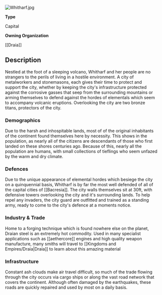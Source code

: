 
![](/assets/whitharf.jpg "Whitharf.jpg")

**Type**

Capital

**Owning Organization**

[[Draia]]

## Description
Nestled at the foot of a sleeping volcano, Whitharf and her people are no strangers to the perils of living in a hostile environment. A city of metalworkers and stonemasons, each gives their time to protect and support the city, whether by keeping the city's infrastructure protected against the corrosive gasses that seep from the surrounding mountains or arming themselves to defend against the hordes of elementals which seem to accompany volcanic eruptions. Overlooking the city are two bronze titans, protectors of the city. 


### Demographics
Due to the harsh and inhospitable lands, most of of the original inhabitants of the continent found themselves here by necessity. This shows in the population, as nearly all of the citizens are descendants of those who first landed on these shores centuries ago. Because of this, nearly all the population are humans, with small collections of tieflings who seem unfazed by the warm and dry climate. 


### Defences
Due to the unique appearance of elemental hordes which besiege the city on a quinquennial basis, Whitharf is by far the most well defended of all of the capital cities of [[Bacresia]]. The city walls themselves sit at 30ft, with defensive towers overlooking the city and it's surrounding lands. To help repel any invaders, the city guard are outfitted and trained as a standing army, ready to come to the city's defence at a moments notice. 


### Industry & Trade
Home to a forging technique which is found nowhere else on the planet, Draian steel is an extremely hot commodity. Used in many specialist applications such as [[aethercore]] engines and high quality weapon manufacture, many smiths will travel to [[Kingdoms and Empires/Draia|Draia]] to learn about this amazing material 

### Infrastructure
Constant ash clouds make air travel difficult, so much of the trade flowing through the city occurs via cargo ships or along the vast road network that covers the continent. Although often damaged by the earthquakes, these roads are quickly repaired and used by most on a daily basis.


